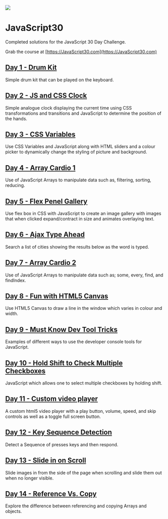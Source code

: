 ![](https://javascript30.com/images/JS3-social-share.png)

# JavaScript30

Completed solutions for the JavaScript 30 Day Challenge.

Grab the course at [https://JavaScript30.com](https://JavaScript30.com)

## [Day 1 - Drum Kit](http://projects.andrewdallow.nz/javascript30/day1/)
Simple drum kit that can be played on the keyboard.

## [Day 2 - JS and CSS Clock](http://projects.andrewdallow.nz/javascript30/day2/)
Simple analogue clock displaying the current time using CSS transformations and transitions and JavaScript to determine the position of the hands.


## [Day 3 - CSS Variables](http://projects.andrewdallow.nz/javascript30/day3/)
Use CSS Variables and JavaScript along with HTML sliders and a colour picker to dynamically change the styling of picture and background.

## [Day 4 - Array Cardio 1](http://projects.andrewdallow.nz/javascript30/day4/)
Use of JavaScript Arrays to manipulate data such as, filtering, sorting, reducing.

## [Day 5 - Flex Penel Gallery](http://projects.andrewdallow.nz/javascript30/day5/)
Use flex box in CSS with JavaScript to create an image gallery with images that when clicked expand/contract in size and animates overlaying text.

## [Day 6 - Ajax Type Ahead](http://projects.andrewdallow.nz/javascript30/day6/)
Search a list of cities showing the results below as the word is typed.

## [Day 7 - Array Cardio 2](http://projects.andrewdallow.nz/javascript30/day7/)
Use of JavaScript Arrays to manipulate data such as; some, every, find, and findIndex.

## [Day 8 - Fun with HTML5 Canvas](http://projects.andrewdallow.nz/javascript30/day8/)
Use HTML5 Canvas to draw a line in the window which varies in colour and width.

## [Day 9 - Must Know Dev Tool Tricks](http://projects.andrewdallow.nz/javascript30/day9/)
Examples of different ways to use the developer console tools for JavaScript.

## [Day 10 - Hold Shift to Check Multiple Checkboxes ](http://projects.andrewdallow.nz/javascript30/day10/)
JavaScript which allows one to select multiple checkboxes by holding shift.  

## [Day 11 - Custom video player ](http://projects.andrewdallow.nz/javascript30/day11/)
A custom html5 video player with a play button, volume, speed, and skip controls as well as a toggle full screen button.

## [Day 12 - Key Sequence Detection ](http://projects.andrewdallow.nz/javascript30/day12/)
Detect a Sequence of presses keys and then respond.

## [Day 13 - Slide in on Scroll](http://projects.andrewdallow.nz/javascript30/day13/)
Slide images in from the side of the page when scrolling and slide them out when no longer visible.

## [Day 14 - Reference Vs. Copy](http://projects.andrewdallow.nz/javascript30/day14/)
Explore the difference between referencing and copying Arrays and objects.
